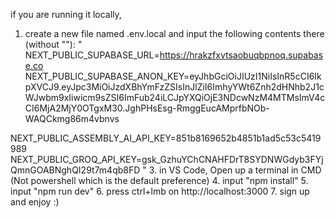 if you are running it locally, 
1.  create a new file named .env.local and input the following contents there (without ""):
"   NEXT_PUBLIC_SUPABASE_URL=https://hrakzfxvtsaobuqbpnoq.supabase.co
   NEXT_PUBLIC_SUPABASE_ANON_KEY=eyJhbGciOiJIUzI1NiIsInR5cCI6IkpXVCJ9.eyJpc3MiOiJzdXBhYmFzZSIsInJlZiI6ImhyYWt6Znh2dHNhb2J1cWJwbm9xIiwicm9sZSI6ImFub24iLCJpYXQiOjE3NDcwNzM4MTMsImV4cCI6MjA2MjY0OTgxM30.JghPHsEsg-RmggEucAMprfbNOb-WAQCkmg86m4vbnvs

   NEXT_PUBLIC_ASSEMBLY_AI_API_KEY=851b8169652b4851b1ad5c53c5419989
   NEXT_PUBLIC_GROQ_API_KEY=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  "
3. in VS Code, Open up a terminal in CMD (Not powershell which is the default preference)
4. input "npm install"
5. input "npm run dev"
6. press ctrl+lmb on http://localhost:3000
7. sign up and enjoy :)   
